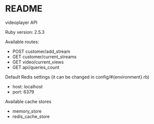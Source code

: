 # README

videoplayer API

Ruby version: 2.5.3

Available routes:
* POST customer/add_stream 
* GET customer/current_streams
* GET video/current_views
* GET api/queries_count

Default Redis settings (it can be changed in config/#{environment}.rb)
* host: localhost
* port: 6379

Available cache stores
* memory_store
* redis_cache_store